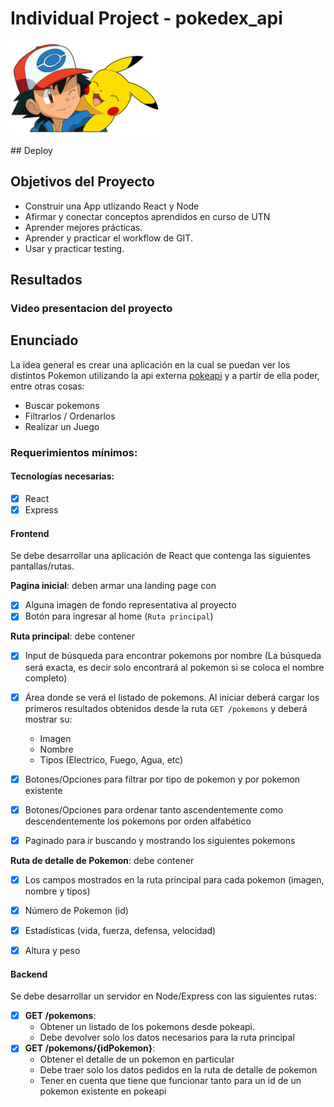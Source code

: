 # Individual Project - pokedex_api

<p align="left">
  <img height="150" src="./pokemon.png" />
</p>
## Deploy
<a src="https://pokedex-api-gabriel030.vercel.app/"></a>



## Objetivos del Proyecto

- Construir una App utlizando React y Node
- Afirmar y conectar conceptos aprendidos en curso de UTN
- Aprender mejores prácticas.
- Aprender y practicar el workflow de GIT.
- Usar y practicar testing.


## Resultados
### Video presentacion del proyecto



## Enunciado

La idea general es crear una aplicación en la cual se puedan ver los distintos Pokemon utilizando la api externa [pokeapi](https://pokeapi.co/) y a partir de ella poder, entre otras cosas:

  - Buscar pokemons
  - Filtrarlos / Ordenarlos
  - Realizar un Juego


### Requerimientos mínimos:


#### Tecnologías necesarias:
- [X] React
- [X] Express

#### Frontend

Se debe desarrollar una aplicación de React que contenga las siguientes pantallas/rutas.

__Pagina inicial__: deben armar una landing page con
- [X] Alguna imagen de fondo representativa al proyecto
- [X] Botón para ingresar al home (`Ruta principal`)

__Ruta principal__: debe contener
- [X] Input de búsqueda para encontrar pokemons por nombre (La búsqueda será exacta, es decir solo encontrará al pokemon si se coloca el nombre completo)
- [X] Área donde se verá el listado de pokemons. Al iniciar deberá cargar los primeros resultados obtenidos desde la ruta `GET /pokemons` y deberá mostrar su:
  - Imagen
  - Nombre
  - Tipos (Electrico, Fuego, Agua, etc)
- [X] Botones/Opciones para filtrar por tipo de pokemon y por pokemon existente
- [X] Botones/Opciones para ordenar tanto ascendentemente como descendentemente los pokemons por orden alfabético
- [X] Paginado para ir buscando y mostrando los siguientes pokemons


__Ruta de detalle de Pokemon__: debe contener
- [X] Los campos mostrados en la ruta principal para cada pokemon (imagen, nombre y tipos)
- [X] Número de Pokemon (id)
- [X] Estadísticas (vida, fuerza, defensa, velocidad)
- [X] Altura y peso



#### Backend

Se debe desarrollar un servidor en Node/Express con las siguientes rutas:

- [X] __GET /pokemons__:
  - Obtener un listado de los pokemons desde pokeapi.
  - Debe devolver solo los datos necesarios para la ruta principal
- [X] __GET /pokemons/{idPokemon}__:
  - Obtener el detalle de un pokemon en particular
  - Debe traer solo los datos pedidos en la ruta de detalle de pokemon
  - Tener en cuenta que tiene que funcionar tanto para un id de un pokemon existente en pokeapi
